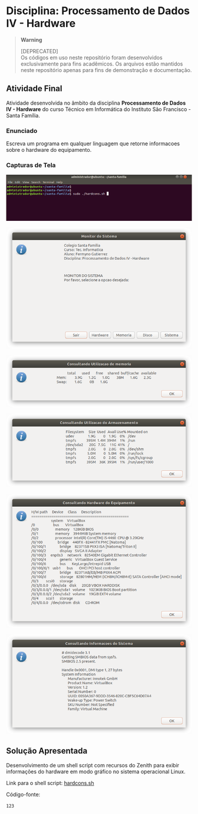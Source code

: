 # Disciplina: Processamento de Dados IV - Hardware

> **Warning**
> 
> [DEPRECATED]  
> Os códigos em uso neste repositório foram desenvolvidos exclusivamente para fins acadêmicos. Os arquivos estão mantidos neste repositório apenas para fins de demonstração e documentação.  


## Atividade Final

Atividade desenvolvida no âmbito da disciplina **Processamento de Dados IV - Hardware** do curso Técnico em Informática do Instituto São Francisco - Santa Família.

### Enunciado

Escreva um programa em qualquer linguagem que retorne informacoes sobre o hardware do equipamento.

### Capturas de Tela

![Execução em linha de comando](images/screenshot-00.png)

![Menu Principal](images/screenshot-01.png)

![Consulta de Memória RAM](images/screenshot-02.png)

![Consulta de Utilização de Espaço em Disco](images/screenshot-03.png)

![Consulta de Hardware](images/screenshot-04.png)

![Consulta de Informações do Sistema](images/screenshot-05.png)

## Solução Apresentada

Desenvolvimento de um shell script com recursos do Zenith para exibir informações do hardware em modo gráfico no sistema operacional Linux.  

Link para o shell script: <a href="https://github.com/fermyno/postsecondary-technical-information-technology/blob/main/proc-dados-iv-hardware/src/hardcons.sh">hardcons.sh</a>

Código-fonte:  

```
123
```
